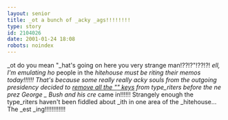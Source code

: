 ```yaml
---
layout: senior
title: _ot a bunch of _acky _ags!!!!!!!!
type: story
id: 2104026
date: 2001-01-24 18:08
robots: noindex
---
```

_ot do you mean "_hat's going on here you very strange man!??!?"!??!?! _ell, I'm emulating ho_ people in the _hitehouse must be _riting their memos today!!!!!! That's because some really really _acky souls from the outgoing presidency decided to <a href="http://dailynews.yahoo.com/h/nm/20010123/pl/bush_keyboards_dc_3.html">remove all the "_" keys</a> from type_riters before the ne_ prez George _ Bush and his cre_ came in!!!!!! Strangely enough the type_riters haven't been fiddled about _ith in one area of the _hitehouse... The _est _ing!!!!!!!!!!!!